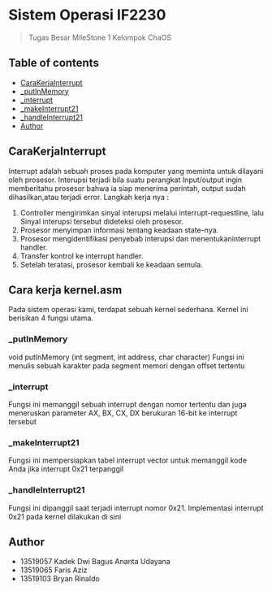 # Sistem Operasi IF2230
> Tugas Besar MileStone 1 Kelompok ChaOS


## Table of contents
* [CaraKerjaInterrupt](#CaraKerjaInterrupt)
* [_putInMemory](#_putInMemory)
* [_interrupt](#_interrupt)
* [_makeInterrupt21](#_makeInterrupt21)
* [_handleInterrupt21](#_handleInterrupt21)
* [Author](#author)

## CaraKerjaInterrupt
Interrupt adalah sebuah proses pada komputer yang meminta untuk dilayani oleh prosesor. Interupsi terjadi bila suatu perangkat Input/output ingin memberitahu prosesor bahwa ia siap menerima perintah, output sudah dihasilkan,atau terjadi error.
Langkah kerja nya : 
1. Controller mengirimkan sinyal interupsi melalui interrupt-requestline, lalu Sinyal interupsi tersebut dideteksi oleh prosesor. 
2. Prosesor menyimpan informasi tentang keadaan state-nya. 
3. Prosesor mengidentifikasi penyebab interupsi dan menentukaninterrupt handler. 
4. Transfer kontrol ke interrupt handler.
5. Setelah teratasi, prosesor kembali ke keadaan semula. 

## Cara kerja kernel.asm 
Pada sistem operasi kami, terdapat sebuah kernel sederhana. Kernel ini berisikan 4 fungsi utama. 

### _putInMemory
void putInMemory (int segment, int address, char character)
Fungsi ini menulis sebuah karakter pada segment memori dengan offset tertentu


### _interrupt
Fungsi ini memanggil sebuah interrupt dengan nomor tertentu dan juga meneruskan
parameter AX, BX, CX, DX berukuran 16-bit ke interrupt tersebut


### _makeInterrupt21
Fungsi ini mempersiapkan tabel interrupt vector untuk memanggil kode Anda jika
interrupt 0x21 terpanggil



### _handleInterrupt21
Fungsi ini dipanggil saat terjadi interrupt nomor 0x21. Implementasi interrupt 0x21 pada
kernel dilakukan di sini


## Author
* 13519057 Kadek Dwi Bagus Ananta Udayana
* 13519065 Faris Aziz
* 13519103 Bryan Rinaldo
